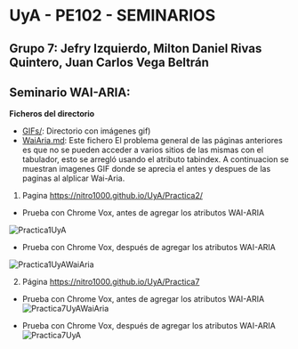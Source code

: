# UyA - PE102 - SEMINARIOS
## Grupo 7: Jefry Izquierdo, Milton Daniel Rivas Quintero, Juan Carlos Vega Beltrán


## Seminario WAI-ARIA:  

**Ficheros del directorio**
  - [GIFs/](https://github.com/Nitro1000/UyA/tree/master/Seminario%20WaiARIA): Directorio con imágenes gif)
  - [WaiAria.md](https://github.com/Nitro1000/UyA/blob/master/Seminario%20WaiARIA/WaiAria.md): Este fichero
  El problema general de las páginas anteriores es que no se pueden acceder a varios sitios de las mismas con el tabulador, esto se arregló usando el atributo tabindex. A continuacion se muestran imagenes GIF donde se aprecia el antes y despues de las paginas al alplicar Wai-Aria.
1. Pagina https://nitro1000.github.io/UyA/Practica2/

  - Prueba con Chrome Vox, antes de agregar los atributos WAI-ARIA

![Practica1UyA](https://github.com/Nitro1000/UyA/blob/master/Seminario%20WaiARIA/GIFs/Practica1UyA.gif)


 - Prueba con Chrome Vox, después de agregar los atributos WAI-ARIA

![Practica1UyAWaiAria](https://github.com/Nitro1000/UyA/blob/master/Seminario%20WaiARIA/GIFs/Practica1UyAWaiAria.gif)

2. Página https://nitro1000.github.io/UyA/Practica7
 
  - Prueba con Chrome Vox, antes de agregar los atributos WAI-ARIA
   ![Practica7UyAWaiAria](https://github.com/Nitro1000/UyA/blob/master/Seminario%20WaiARIA/GIFs/Practica7UyA.gif)

 - Prueba con Chrome Vox, después de agregar los atributos WAI-ARIA
 ![Practica7UyA](https://github.com/Nitro1000/UyA/blob/master/Seminario%20WaiARIA/GIFs/Practica7UyAWaiAria.gif)



